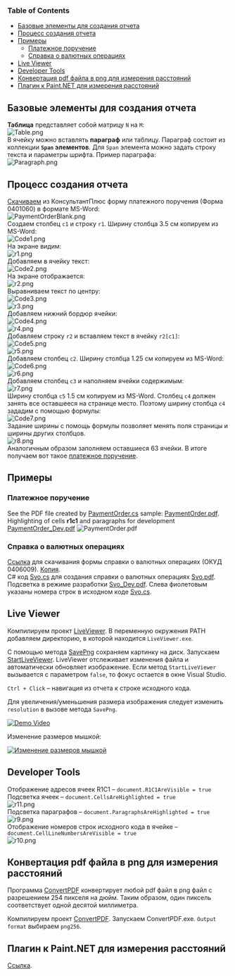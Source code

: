 ### Table of Contents  
- [Базовые элементы для создания отчета](#%D0%91%D0%B0%D0%B7%D0%BE%D0%B2%D1%8B%D0%B5-%D1%8D%D0%BB%D0%B5%D0%BC%D0%B5%D0%BD%D1%82%D1%8B-%D0%B4%D0%BB%D1%8F-%D1%81%D0%BE%D0%B7%D0%B4%D0%B0%D0%BD%D0%B8%D1%8F-%D0%BE%D1%82%D1%87%D0%B5%D1%82%D0%B0)  
- [Процесс создания отчета](#%D0%9F%D1%80%D0%BE%D1%86%D0%B5%D1%81%D1%81-%D1%81%D0%BE%D0%B7%D0%B4%D0%B0%D0%BD%D0%B8%D1%8F-%D0%BE%D1%82%D1%87%D0%B5%D1%82%D0%B0)  
- [Примеры](#%D0%9F%D1%80%D0%B8%D0%BC%D0%B5%D1%80%D1%8B)  
  - [Платежное поручение](#%D0%9F%D0%BB%D0%B0%D1%82%D0%B5%D0%B6%D0%BD%D0%BE%D0%B5-%D0%BF%D0%BE%D1%80%D1%83%D1%87%D0%B5%D0%BD%D0%B8%D0%B5)  
  - [Справка о валютных операциях](#%D0%A1%D0%BF%D1%80%D0%B0%D0%B2%D0%BA%D0%B0-%D0%BE-%D0%B2%D0%B0%D0%BB%D1%8E%D1%82%D0%BD%D1%8B%D1%85-%D0%BE%D0%BF%D0%B5%D1%80%D0%B0%D1%86%D0%B8%D1%8F%D1%85)  
- [Live Viewer](#live-viewer)  
- [Developer Tools](#developer-tools)
- [Конвертация pdf файла в png для измерения расстояний](#%D0%9A%D0%BE%D0%BD%D0%B2%D0%B5%D1%80%D1%82%D0%B0%D1%86%D0%B8%D1%8F-pdf-%D1%84%D0%B0%D0%B9%D0%BB%D0%B0-%D0%B2-png-%D0%B4%D0%BB%D1%8F-%D0%B8%D0%B7%D0%BC%D0%B5%D1%80%D0%B5%D0%BD%D0%B8%D1%8F-%D1%80%D0%B0%D1%81%D1%81%D1%82%D0%BE%D1%8F%D0%BD%D0%B8%D0%B9)  
- [Плагин к Paint.NET для измерения расстояний](#%D0%9F%D0%BB%D0%B0%D0%B3%D0%B8%D0%BD-%D0%BA-paintnet-%D0%B4%D0%BB%D1%8F-%D0%B8%D0%B7%D0%BC%D0%B5%D1%80%D0%B5%D0%BD%D0%B8%D1%8F-%D1%80%D0%B0%D1%81%D1%81%D1%82%D0%BE%D1%8F%D0%BD%D0%B8%D0%B9)

## Базовые элементы для создания отчета
**Таблица** представляет собой матрицу `N` на `M`:  
![Table.png](Files/Table.png?raw=true)  
В ячейку можно вставлять **параграф** или таблицу. Параграф состоит из коллекции **`Span` элементов**. Для `Span` элемента можно задать строку текста и параметры шрифта. Пример параграфа:  
![Paragraph.png](Files/Paragraph.png?raw=true)  

## Процесс создания отчета
[Скачиваем](http://www.consultant.ru/document/cons_doc_LAW_32449/6f63e20bf8ca001d7abacf60b7b29c8dfd44d261/)
из КонсультантПлюс форму платежного поручения (Форма 0401060) в формате MS-Word:  
![PaymentOrderBlank.png](Files/PaymentOrderBlank.png?raw=true)  
Создаем столбец `c1` и строку `r1`. Ширину столбца 3.5 см копируем из MS-Word:  
![Code1.png](Files/Code1.png?raw=true)  
На экране видим:  
![r1.png](Files/r1.png?raw=true)  
Добавляем в ячейку текст:  
![Code2.png](Files/Code2.png?raw=true)  
На экране отображается:  
![r2.png](Files/r2.png?raw=true)  
Выравниваем текст по центру:  
![Code3.png](Files/Code3.png?raw=true)  
![r3.png](Files/r3.png?raw=true)  
Добавляем нижний бордюр ячейки:  
![Code4.png](Files/Code4.png?raw=true)  
![r4.png](Files/r4.png?raw=true)  
Добавляем строку `r2` и вставляем текст в ячейку `r2[c1]`:  
![Code5.png](Files/Code5.png?raw=true)  
![r5.png](Files/r5.png?raw=true)  
Добавляем столбец `c2`. Ширину столбца 1.25 см копируем из MS-Word:  
![Code6.png](Files/Code6.png?raw=true")  
![r6.png](Files/r6.png?raw=true")  
Добавляем столбец `c3` и наполняем ячейки содержимым:  
![r7.png](Files/r7.png?raw=true")  
Ширину столбца `c5` 1.5 см копируем из MS-Word. Столбец `c4` должен занять все оставшееся на странице место. Поэтому ширину столбца `c4` зададим с помощью формулы:  
![Code7.png](Files/Code7.png?raw=true)  
Задание ширины с помощь формулы позволяет менять поля страницы и ширины других столбцов.  
![r8.png](Files/r8.png?raw=true")  
Аналогичным образом заполняем оставшиеся 63 ячейки.
В итоге получаем вот такое 
[платежное поручение](Files/PaymentOrder_Dev.pdf?raw=true).

## Примеры

### Платежное поручение
See the PDF file created by
[PaymentOrder.cs](SharpLayout.Tests/PaymentOrder.cs)
sample:
[PaymentOrder.pdf](Files/PaymentOrder.pdf?raw=true).
Highlighting of cells **r1c1** and paragraphs for development
[PaymentOrder_Dev.pdf](Files/PaymentOrder_Dev.pdf?raw=true)
![PaymentOrder.pdf](Files/PaymentOrder.png?raw=true")

### Справка о валютных операциях
[Ссылка](http://www.consultant.ru/document/cons_doc_LAW_133766/8408aeb59bc953ca3bbce8a729e5a5dca3bd0705/)
для скачивания формы справки о валютных операциях (ОКУД 0406009).
[Копия](Files/LAW191272_0_20170628_171359.RTF).  
C# код [Svo.cs](SharpLayout.Tests/Svo.cs) для создания справки о валютных операциях
[Svo.pdf](Files/Svo.pdf?raw=true). Подсветка в режиме разработки [Svo_Dev.pdf](Files/Svo_Dev.pdf?raw=true). Слева фиолетовым указаны номера строк в исходном коде [Svo.cs](SharpLayout.Tests/Svo.cs).  

## Live Viewer

Компилируем проект [LiveViewer](LiveViewer/LiveViewer.csproj). В переменную окружения PATH добавляем директорию, в которой находится `LiveViewer.exe`.

С помощью метода [SavePng](SharpLayout.Tests/Program.cs#L17) сохраняем картинку на диск. Запускаем [StartLiveViewer](SharpLayout.Tests/Program.cs#L17). LiveViewer отслеживает изменения файла и автоматически обновляет изображение. Если метод `StartLiveViewer` вызывается с параметром `false`, то фокус остается в окне Visual Studio.

`Ctrl + Сlick` – навигация из отчета к строке исходного кода.

Для увеличения/уменьшения размера изображения следует изменить `resolution` в вызове метода `SavePng`.

[![Demo Video](Files/video.png?raw=true)](https://youtu.be/GOKvKWak8Kg)

Изменение размеров мышкой:

[![Изменение размеров мышкой](Files/video2.png?raw=true)](https://youtu.be/Zy6BkPnZxyY)

## Developer Tools
Отображение адресов ячеек R1C1 – `document.R1C1AreVisible = true`  
Подсветка ячеек – `document.CellsAreHighlighted = true`  
![r11.png](Files/r11.png?raw=true")  
Подсветка параграфов – `document.ParagraphsAreHighlighted = true`  
![r9.png](Files/r9.png?raw=true")  
Отображение номеров строк исходного кода в ячейке – `document.CellLineNumbersAreVisible = true`  
![r10.png](Files/r10.png?raw=true")  

## Конвертация pdf файла в png для измерения расстояний
 Программа [ConvertPDF](https://github.com/AVPolyakov/Pdf2Png) конвертирует любой pdf файл в png файл с разрешением 254 пикселя на дюйм. Таким образом, один пиксель соответствует одной десятой миллиметра.

 Компилируем проект [ConvertPDF](https://github.com/AVPolyakov/Pdf2Png). Запускаем ConvertPDF.exe. `Output format` выбираем `png256`.

 ## Плагин к Paint<span></span>.NET для измерения расстояний
 [Ссылка](https://github.com/AVPolyakov/MeasureSelection).